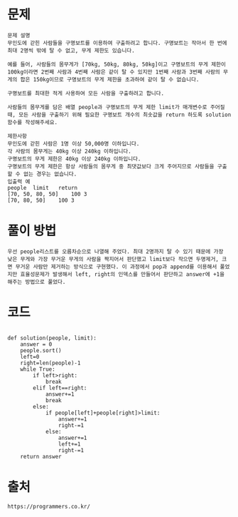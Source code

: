 # 문제

```
문제 설명
무인도에 갇힌 사람들을 구명보트를 이용하여 구출하려고 합니다. 구명보트는 작아서 한 번에 최대 2명씩 밖에 탈 수 없고, 무게 제한도 있습니다.

예를 들어, 사람들의 몸무게가 [70kg, 50kg, 80kg, 50kg]이고 구명보트의 무게 제한이 100kg이라면 2번째 사람과 4번째 사람은 같이 탈 수 있지만 1번째 사람과 3번째 사람의 무게의 합은 150kg이므로 구명보트의 무게 제한을 초과하여 같이 탈 수 없습니다.

구명보트를 최대한 적게 사용하여 모든 사람을 구출하려고 합니다.

사람들의 몸무게를 담은 배열 people과 구명보트의 무게 제한 limit가 매개변수로 주어질 때, 모든 사람을 구출하기 위해 필요한 구명보트 개수의 최솟값을 return 하도록 solution 함수를 작성해주세요.

제한사항
무인도에 갇힌 사람은 1명 이상 50,000명 이하입니다.
각 사람의 몸무게는 40kg 이상 240kg 이하입니다.
구명보트의 무게 제한은 40kg 이상 240kg 이하입니다.
구명보트의 무게 제한은 항상 사람들의 몸무게 중 최댓값보다 크게 주어지므로 사람들을 구출할 수 없는 경우는 없습니다.
입출력 예
people	limit	return
[70, 50, 80, 50]	100	3
[70, 80, 50]	100	3
```

# 풀이 방법

    우선 people리스트를 오름차순으로 나열해 주었다. 최대 2명까지 탈 수 있기 때문에 가장 낮은 무게와 가장 무거운 무게의 사람을 짝지어서 판단했고 limit보다 작으면 두명제거, 크면 무거운 사람만 제거하는 방식으로 구현했다. 이 과정에서 pop과 append를 이용해서 풀었지만 효율성문제가 발생해서 left, right의 인덱스를 만들어서 판단하고 answer에 +1을 해주는 방법으로 풀었다.
    

# 코드
```

def solution(people, limit):
    answer = 0
    people.sort()
    left=0
    right=len(people)-1
    while True:
        if left>right:
            break
        elif left==right:
            answer+=1
            break
        else:
            if people[left]+people[right]>limit:
                answer+=1
                right-=1
            else:
                answer+=1
                left+=1
                right-=1
    return answer
```

# 출처
    https://programmers.co.kr/
